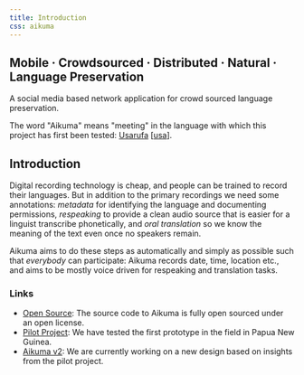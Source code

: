 ```yaml
---
title: Introduction
css: aikuma
---
```


## Mobile · Crowdsourced · Distributed · Natural · Language Preservation

A social media based network application for crowd sourced language preservation.

The word "Aikuma" means "meeting" in the language with which this project has first been tested: [Usarufa](http://en.wikipedia.org/wiki/Usarufa_language) \[[usa](http://www.ethnologue.com/show_language.asp?code=usa)\].

## Introduction

Digital recording technology is cheap, and people can be trained to record their languages.  But in addition to the primary recordings we need some annotations: _metadata_ for identifying the language and documenting permissions, _respeaking_ to provide a clean audio source that is easier for a linguist transcribe phonetically, and _oral translation_ so we know the meaning of the text even once no speakers remain.

Aikuma aims to do these steps as automatically and simply as possible such that *everybody* can participate: Aikuma records date, time, location etc., and aims to be mostly voice driven for respeaking and translation tasks.

### Links

* [Open Source](./open_source.html): The source code to Aikuma is fully open sourced under an open license.
* [Pilot Project](./pilot_project): We have tested the first prototype in the field in Papua New Guinea.
* [Aikuma v2](./design.html): We are currently working on a new design based on insights from the pilot project.